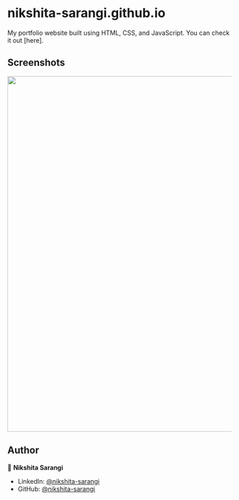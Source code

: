 # nikshita-sarangi.github.io

My portfolio website built using HTML, CSS, and JavaScript. You can check it out [here].



## Screenshots

<p float="center">
    <img src="https://github.com/niksarangi/portfolio/blob/main/nikshita-webpage-screenshot.png" width="800">
</p>



## Author

👤 **Nikshita Sarangi**

* LinkedIn: [@nikshita-sarangi](https://www.linkedin.com/in/nikshita-sarangi-004841168/)
* GitHub: [@nikshita-sarangi](https://github.com/niksarangi)

